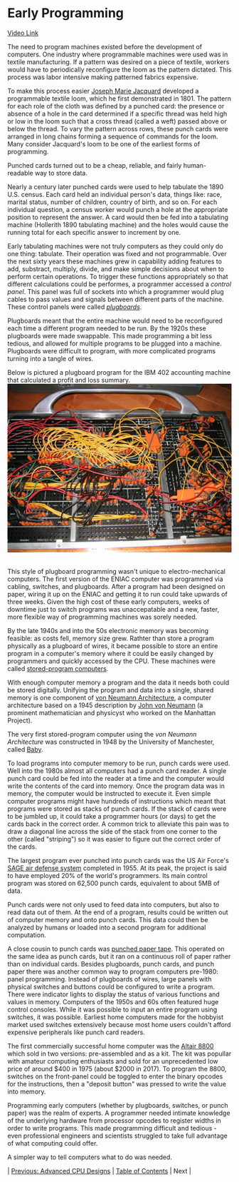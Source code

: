 # Early Programming
[Video Link](https://youtu.be/nwDq4adJwzM)

The need to program machines existed before the development of computers. One industry where programmable machines were used was in textile manufacturing. If a pattern was desired on a piece of textile, workers would have to periodically reconfigure the loom as the pattern dictated. This process was labor intensive making patterned fabrics expensive.

To make this process easier [Joseph Marie Jacquard](https://en.wikipedia.org/wiki/Joseph_Marie_Jacquard) developed a programmable textile loom, which he first demonstrated in 1801. The pattern for each role of the cloth was defined by a punched card: the presence or absence of a hole in the card determined if a specific thread was held high or low in the loom such that a cross thread (called a weft) passed above or below the thread. To vary the pattern across rows, these punch cards were arranged in long chains forming a sequence of commands for the loom. Many consider Jacquard's loom to be one of the earliest forms of programming.

Punched cards turned out to be a cheap, reliable, and fairly human-readable way to store data.

Nearly a century later punched cards were used to help tabulate the 1890 U.S. census. Each card held an individual person's data, things like: race, marital status, number of children, country of birth, and so on. For each individual question, a census worker would punch a hole at the appropriate position to represent the answer. A card would then be fed into a tabulating machine (Hollerith 1890 tabulating machine) and the holes would cause the running total for each specific answer to increment by one.

Early tabulating machines were not truly computers as they could only do one thing: tabulate. Their operation was fixed and not programmable. Over the next sixty years these machines grew in capability adding features to add, substract, multiply, divide, and make simple decisions about when to perform certain operations. To trigger these functions appropriately so that different calculations could be performes, a programmer accessed a *control panel*. This panel was full of sockets into which a programmer would plug cables to pass values and signals between different parts of the machine. These control panels were called [*plugboards*](https://en.wikipedia.org/wiki/Plugboard).

Plugboards meant that the entire machine would need to be reconfigured each time a different program needed to be run. By the 1920s these plugboards were made swappable. This made programming a bit less tedious, and allowed for multiple programs to be plugged into a machine. Plugboards were difficult to program, with more complicated programs turning into a tangle of wires.

Below is pictured a plugboard program for the IBM 402 accounting machine that calculated a profit and loss summary.
![Profit and loss summary program for the IBM 402](./IBM402plugboard.Shrigley.wireside.jpg)
<br /><br />

This style of plugboard programming wasn't unique to electro-mechanical computers. The first version of the ENIAC computer was programmed via cabling, switches, and plugboards. After a program had been designed on paper, wiring it up on the ENIAC and getting it to run could take upwards of three weeks. Given the high cost of these early computers, weeks of downtime just to switch programs was unaccepatable and a new, faster, more flexible way of programming machines was sorely needed.

By the late 1940s and into the 50s electronic memory was becoming feasible: as costs fell, memory size grew. Rathter than store a program physically as a plugboard of wires, it became possible to store an entire program in a computer's memory where it could be easily changed by programmers and quickly accessed by the CPU. These machines were called [stored-program computers](https://en.wikipedia.org/wiki/Stored-program_computer).

With enough computer memory a program and the data it needs both could be stored digitally. Unifying the program and data into a single, shared memory is one component of [von Neumann Architecture](https://en.wikipedia.org/wiki/Von_Neumann_architecture), a computer architecture based on a 1945 description by [John von Neumann](https://en.wikipedia.org/wiki/John_von_Neumann) (a prominent mathematician and physicyst who worked on the Manhattan Project).

The very first stored-program computer using the _von Neumann Architecture_ was constructed in 1948 by the University of Manchester, called [Baby](https://en.wikipedia.org/wiki/Manchester_Baby).

To load programs into computer memory to be run, punch cards were used. Well into the 1980s almost all computers had a punch card reader. A single punch card could be fed into the reader at a time and the computer would write the contents of the card into memory. Once the program data was in memory, the computer would be instructed to execute it. Even simple computer programs might have hundreds of instructions which meant that programs were stored as stacks of punch cards. If the stack of cards were to be jumbled up, it could take a programmer hours (or days) to get the cards back in the correct order. A common trick to alleviate this pain was to draw a diagonal line across the side of the stack from one corner to the other (called "striping") so it was easier to figure out the correct order of the cards.

The largest program ever punched into punch cards was the US Air Force's [SAGE air defense system](https://en.wikipedia.org/wiki/Semi-Automatic_Ground_Environment) completed in 1955. At its peak, the project is said to have employed 20% of the world's programmers. Its main control program was stored on 62,500 punch cards, equivalent to about 5MB of data.

Punch cards were not only used to feed data into computers, but also to read data out of them. At the end of a program, results could be written out of computer memory and onto punch cards. This data could then be analyzed by humans or loaded into a second program for additional computation.

A close cousin to punch cards was [punched paper tape](https://en.wikipedia.org/wiki/Punched_tape). This operated on the same idea as punch cards, but it ran on a continuous roll of paper rather than on individual cards. Besides plugboards, punch cards, and punch paper there was another common way to program computers pre-1980: panel programming. Instead of plugboards of wires, large panels with physical switches and buttons could be configured to write a program. There were indicator lights to display the status of various functions and values in memory. Computers of the 1950s and 60s often featured huge control consoles. While it was possible to input an entire program using switches, it was possible. Earliest home computers made for the hobbyist market used switches extensively because most home users couldn't afford expensive peripherals like punch card readers.

The first commercially successful home computer was the [Altair 8800](https://en.wikipedia.org/wiki/Altair_8800) which sold in two versions: pre-assembled and as a kit. The kit was popullar with amateur computing enthusiasts and sold for an unprecedented low price of around $400 in 1975 (about $2000 in 2017). To program the 8800, switches on the front-panel could be toggled to enter the binary opcodes for the instructions, then a "deposit button" was pressed to write the value into memory.

Programming early computers (whether by plugboards, switches, or punch paper) was the realm of experts. A programmer needed intimate knowledge of the underlying hardware from processor opcodes to register widths in order to write programs. This made programming difficult and tedious - even professional engineers and scientists struggled to take full advantage of what computing could offer.

A simpler way to tell computers what to do was needed.

| [Previous: Advanced CPU Designs](../09/README.md) | [Table of Contents](../README.md#table-of-contents) | Next |
